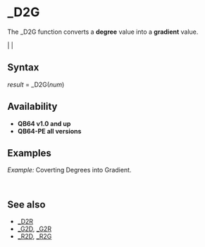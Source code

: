 # _D2G

The _D2G function converts a **degree** value into a **gradient** value.

  

|  |

## Syntax

*result* = _D2G(*num*)
  

## Availability

* **QB64 v1.0 and up**
* **QB64-PE all versions**

  

## Examples

*Example:* Coverting Degrees into Gradient.

``` [INPUT](INPUT.md) "Give me an angle in Degrees ", D G = _D2G(D) [PRINT](PRINT.md) "That angle in Gradient is "; G  
```

``` Give me an angle in Degrees 60 That angle in Gradient is  66.66666  
```

  

## See also

* [_D2R](_D2R.md)
* [_G2D](_G2D.md), [_G2R](_G2R.md)
* [_R2D](_R2D.md), [_R2G](_R2G.md)

  

